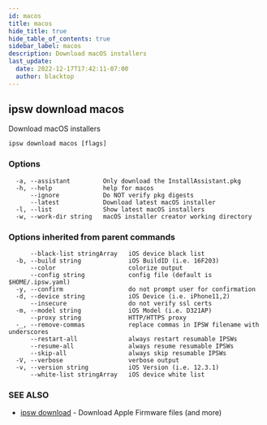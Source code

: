 ```yaml
---
id: macos
title: macos
hide_title: true
hide_table_of_contents: true
sidebar_label: macos
description: Download macOS installers
last_update:
  date: 2022-12-17T17:42:11-07:00
  author: blacktop
---
```

## ipsw download macos

Download macOS installers

```
ipsw download macos [flags]
```

### Options

```
  -a, --assistant         Only download the InstallAssistant.pkg
  -h, --help              help for macos
      --ignore            Do NOT verify pkg digests
      --latest            Download latest macOS installer
  -l, --list              Show latest macOS installers
  -w, --work-dir string   macOS installer creator working directory
```

### Options inherited from parent commands

```
      --black-list stringArray   iOS device black list
  -b, --build string             iOS BuildID (i.e. 16F203)
      --color                    colorize output
      --config string            config file (default is $HOME/.ipsw.yaml)
  -y, --confirm                  do not prompt user for confirmation
  -d, --device string            iOS Device (i.e. iPhone11,2)
      --insecure                 do not verify ssl certs
  -m, --model string             iOS Model (i.e. D321AP)
      --proxy string             HTTP/HTTPS proxy
  -_, --remove-commas            replace commas in IPSW filename with underscores
      --restart-all              always restart resumable IPSWs
      --resume-all               always resume resumable IPSWs
      --skip-all                 always skip resumable IPSWs
  -V, --verbose                  verbose output
  -v, --version string           iOS Version (i.e. 12.3.1)
      --white-list stringArray   iOS device white list
```

### SEE ALSO

* [ipsw download](/docs/cli/ipsw/download)	 - Download Apple Firmware files (and more)

